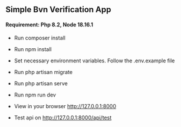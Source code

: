 ## Simple Bvn Verification App

#### Requirement: Php 8.2, Node 18.16.1

+ Run composer install

+ Run npm install

+ Set necessary environment variables. Follow the .env.example file

+ Run php artisan migrate

+ Run  php artisan serve

+ Run npm run dev

+ View in your browser http://127.0.0.1:8000

+ Test api on http://127.0.0.1:8000/api/test
